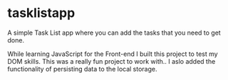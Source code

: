 # tasklistapp
A simple Task List app where you can add the tasks that you need to get done.

While learning JavaScript for the Front-end I built this project to test my DOM skills. This was a really fun project to work with.. I aslo added the functionality of persisting data to the local storage.
